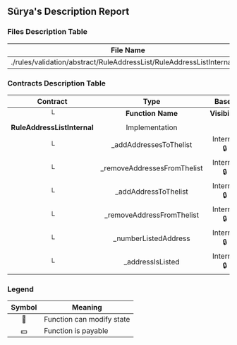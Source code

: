 ## Sūrya's Description Report

### Files Description Table


|  File Name  |  SHA-1 Hash  |
|-------------|--------------|
| ./rules/validation/abstract/RuleAddressList/RuleAddressListInternal.sol | bbe6d63aba425456591b7f2fa12e8aaa81c12bbb |


### Contracts Description Table


|  Contract  |         Type        |       Bases      |                  |                 |
|:----------:|:-------------------:|:----------------:|:----------------:|:---------------:|
|     └      |  **Function Name**  |  **Visibility**  |  **Mutability**  |  **Modifiers**  |
||||||
| **RuleAddressListInternal** | Implementation |  |||
| └ | _addAddressesToThelist | Internal 🔒 | 🛑  | |
| └ | _removeAddressesFromThelist | Internal 🔒 | 🛑  | |
| └ | _addAddressToThelist | Internal 🔒 | 🛑  | |
| └ | _removeAddressFromThelist | Internal 🔒 | 🛑  | |
| └ | _numberListedAddress | Internal 🔒 |   | |
| └ | _addressIsListed | Internal 🔒 |   | |


### Legend

|  Symbol  |  Meaning  |
|:--------:|-----------|
|    🛑    | Function can modify state |
|    💵    | Function is payable |
